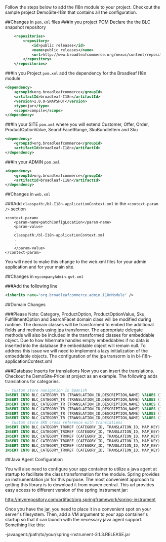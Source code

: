 Follow the steps below to add the I18n module to your project. Checkout the sample project DemoSite-I18n that contains all the configuration.

##Changes in `pom.xml` files 
###In you project POM Declare the the BLC snapshot repository

```xml
    <repositories>
        <repository>
            <id>public releases</id>
            <name>public releases</name>
            <url>http://www.broadleafcommerce.org/nexus/content/repositories/snapshots/</url>
        </repository>
    </repositories>
```
    
###In you Project `pom.xml` add the dependency for the Broadleaf I18n module

```xml
<dependency>
    <groupId>org.broadleafcommerce</groupId>
    <artifactId>broadleaf-I18n</artifactId>
    <version>1.0.0-SNAPSHOT</version>
    <type>jar</type>
    <scope>compile</scope>
</dependency>
```

###In your SITE `pom.xml` where you will extend  Customer, Offer, Order, ProductOptionValue, SearchFacetRange, SkuBundleItem and Sku

```xml
<dependency>
    <groupId>org.broadleafcommerce</groupId>
    <artifactId>broadleaf-I18n</artifactId>
</dependency>
```

###In your ADMIN `pom.xml`

```xml
<dependency>
    <groupId>org.broadleafcommerce</groupId>
    <artifactId>broadleaf-I18n</artifactId>
</dependency>
```

##Changes in `web.xml`

###Add `classpath:/bl-I18n-applicationContext.xml` in the `<context-param />` section

```
<context-param>
    <param-name>patchConfigLocation</param-name>
    <param-value>
    .
    classpath:/bl-I18n-applicationContext.xml
    .
    .
    </param-value>
</context-param>
```
You will need to make this change to the web.xml files for your admin application and for your main site.

##Changes in `mycompanyAdmin.gwt.xml`

###Add the following line

```xml
<inherits name="org.broadleafcommerce.admin.I18nModule" />
```

##Domain Changes

###Please Note:  Category, ProductOption, ProductOptionValue, Sku, FulfillmentOption and SearchFacet domain class will be modified during runtime.
The domain classes will be transformed to embed the additional fields and methods 
using jpa transformer.  The appropriate delegate methods will also be included 
in the transformed classes for embeddable object. Due to how hibernate handles 
empty embeddables if no data is inserted into the database the embeddable object 
will remain null. To address this issue we will need to implement a lazy 
initialization of the embeddable objects. The configuration of the jpa transorm 
is in bl-I18n-applicationContext.xml

###Database Inserts for translations
Now you can insert the translations. Checkout he DemoSite-Pricelist project as an example.  The following adds translations for categories.

```sql
-- Custom store navigation in Spanish
INSERT INTO BLC_CATEGORY_TR (TRANSLATION_ID,DESCRIPTION,NAME) VALUES (1001,'Inicio','Inicio');
INSERT INTO BLC_CATEGORY_TR (TRANSLATION_ID,DESCRIPTION,NAME) VALUES (1002,'Salsas Picantes','Salsas');
INSERT INTO BLC_CATEGORY_TR (TRANSLATION_ID,DESCRIPTION,NAME) VALUES (1003,'Mercanc&iacute;a','Mercanc&iacute;a');
INSERT INTO BLC_CATEGORY_TR (TRANSLATION_ID,DESCRIPTION,NAME) VALUES (1004,'Descuento','Descuento');
INSERT INTO BLC_CATEGORY_TR (TRANSLATION_ID,DESCRIPTION,NAME) VALUES (1005,'Iniciando con Salsas?','Nuevo a la Salsa?');
INSERT INTO BLC_CATEGORY_TR (TRANSLATION_ID,DESCRIPTION,NAME) VALUES (1006,'FAQ','FAQ');
-- Custom store SKU cross reference with translations
INSERT INTO BLC_CATEGORY_TRXREF (CATEGORY_ID, TRANSLATION_ID, MAP_KEY) VALUES (2001, 1001, 'es');
INSERT INTO BLC_CATEGORY_TRXREF (CATEGORY_ID, TRANSLATION_ID, MAP_KEY) VALUES (2002, 1002, 'es');
INSERT INTO BLC_CATEGORY_TRXREF (CATEGORY_ID, TRANSLATION_ID, MAP_KEY) VALUES (2003, 1003, 'es');
INSERT INTO BLC_CATEGORY_TRXREF (CATEGORY_ID, TRANSLATION_ID, MAP_KEY) VALUES (2004, 1004, 'es');
INSERT INTO BLC_CATEGORY_TRXREF (CATEGORY_ID, TRANSLATION_ID, MAP_KEY) VALUES (2005, 1005, 'es');
INSERT INTO BLC_CATEGORY_TRXREF (CATEGORY_ID, TRANSLATION_ID, MAP_KEY) VALUES (2006, 1006, 'es');
```

##Java Agent Configuration

You will also need to configure your app container to utilize a java agent at startup to facilitate the class transformation
for the module. Spring provides an instrumentation jar for this purpose. The most convenient approach to getting this
library is to download it from maven central. This url provides easy access to different version of the spring instrument jar:

http://mvnrepository.com/artifact/org.springframework/spring-instrument

Once you have the jar, you need to place it in a convenient spot on your server's filesystem. Then, add a VM argument to
your app container's startup so that it can launch with the necessary java agent support. Something like this:

-javaagent:/path/to/your/spring-instrument-3.1.3.RELEASE.jar




